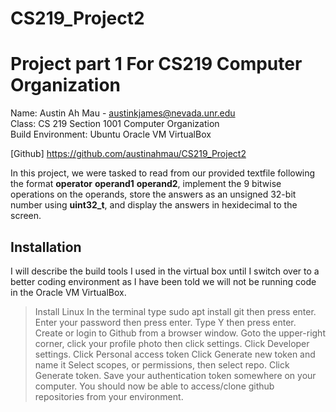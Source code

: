 # CS219_Project2
# Project part 1 For CS219 Computer Organization

Name: Austin Ah Mau - austinkjames@nevada.unr.edu\
Class: CS 219 Section 1001 Computer Organization\
Build Environment: Ubuntu Oracle VM VirtualBox

[Github] https://github.com/austinahmau/CS219_Project2

In this project, we were tasked to read from our provided textfile following the format **operator** **operand1** **operand2**, implement the 9 bitwise operations on the operands, store the answers as an unsigned 32-bit number using **uint32_t**, and display the answers in hexidecimal to the screen.

## Installation

I will describe the build tools I used in the virtual box until I switch over to a better coding environment as I have been told we will not be running code in the Oracle VM VirtualBox.

> Install Linux
> In the terminal type sudo apt install git then press enter.
> Enter your password then press enter. Type Y then press enter.
> Create or login to Github from a browser window.
> Goto the upper-right corner, click your profile photo then click settings.
> Click Developer settings.
> Click Personal access token
> Click Generate new token and name it
> Select scopes, or permissions, then select repo.
> Click Generate token.
> Save your authentication token somewhere on your computer.
> You should now be able to access/clone github repositories from your environment.
